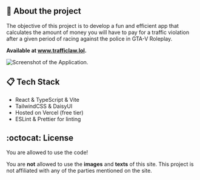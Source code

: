 ## :rocket: About the project
The objective of this project is to develop a fun and efficient app that calculates the amount of money you will have to pay for a traffic violation after a given period of racing against the police in GTA-V Roleplay.

<strong>
  Available at <a href="https://www.trafficlaw.lol">www.trafficlaw.lol</a>.
</strong>

![Screenshot of the Application.](https://www.trafficlaw.lol/og-image.jpeg)

## :clipboard: Tech Stack
- React & TypeScript & Vite
- TailwindCSS & DaisyUI
- Hosted on Vercel (free tier)
- ESLint & Prettier for linting

## :octocat: License
You are allowed to use the code!

You are **not** allowed to use the **images** and **texts**
of this site.
This project is not affiliated with any of the
parties mentioned on the site.
